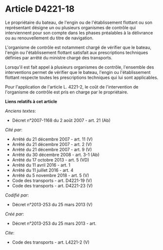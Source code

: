 # Article D4221-18

Le propriétaire du bateau, de l'engin ou de l'établissement flottant ou son représentant désigne un ou plusieurs organismes
de contrôle qui interviennent pour son compte dans les phases préalables à la délivrance ou au renouvellement du titre de
navigation. 

L'organisme de contrôle est notamment chargé de vérifier que le bateau, l'engin ou l'établissement flottant satisfait aux
prescriptions techniques définies par arrêté du ministre chargé des transports. 

Lorsqu'il est fait appel à plusieurs organismes de contrôle, l'ensemble des interventions permet de vérifier que le bateau,
l'engin ou l'établissement flottant respecte toutes les prescriptions techniques qui lui sont applicables. 

Pour l'application de l'article L. 4221-2, le coût de l'intervention de l'organisme de contrôle est pris en charge par le
propriétaire.

**Liens relatifs à cet article**

_Anciens textes_:

  - Décret n°2007-1168 du 2 août 2007 - art. 21 (Ab)

_Cité par_:

  - Arrêté du 21 décembre 2007 - art. 11 (V)
  - Arrêté du 21 décembre 2007 - art. 2 (V)
  - Arrêté du 21 décembre 2007 - art. 9 (V)
  - Arrêté du 30 décembre 2008 - art. 3-1 (Ab)
  - Arrêté du 17 octobre 2013 - art. 5 (VD)
  - Arrêté du 11 avril 2016 - art. 1
  - Arrêté du 11 juillet 2016 - art. 4
  - Arrêté du 5 novembre 2018 - art. 5 (V)
  - Code des transports - art. D4221-19 (V)
  - Code des transports - art. D4221-23 (V)

_Codifié par_:

  - Décret n°2013-253 du 25 mars 2013 (V)

_Créé par_:

  - Décret n°2013-253 du 25 mars 2013 - art.

_Cite_:

  - Code des transports - art. L4221-2 (V)
